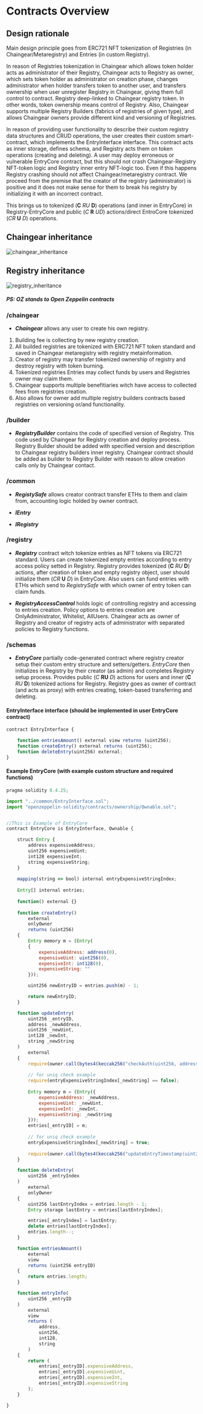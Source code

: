 # Contracts Overview

## Design rationale

Main design principle goes from ERC721 NFT tokenization of Registries (in Chaingear/Metaregistry) and Entries (in custom Registry). 

In reason of Registries tokenization in Chaingear which allows token holder acts as administrator of their Registry, Chaingear acts to Registry as owner, which sets token holder as administrator on creation phase, changes administrator when holder transfers token to another user, and transfers ownership when user unregister Registry in Chaingear, giving them full control to contract. Registry deep-linked to Chaingear registry token. In other words, token ownership means control of Registry. Also, Chaingear supports multiple Registry Builders (fabrics of registries of given type), and allows Chaingear owners provide different kind and versioning of Registries.

In reason of providing user functionality to describe their custom registry data structures and CRUD operations, the user creates their custom smart-contract, which implements the EntryInterface interface. This contract acts as inner storage, defines schema, and Registry acts them on token operations (creating and deleting). A user may deploy erroneous or vulnerable EntryCore contract, but this should not crash Chaingear-Registry NFT-token logic and Registry inner entry NFT-logic too. Even if this happens Registry crashing should not affect Chaingear/metaregistry contract. We proceed from the premise that the creator of the registry (administrator) is positive and it does not make sense for them to break his registry by initializing it with an incorrect contract.

This brings us to tokenized (**C** _RU_ **D**) operations (and inner in EntryCore) in Registry-EntryCore and public (_C_ **R** _UD_) actions/direct EntroCore tokenized (_CR_ **U** _D_) operations.

## Chaingear inheritance 
![chaingear_inheritance](mermaid/contracts-chaingear_inheritance.svg)

## Registry inheritance
![registry_inheritance](mermaid/contracts-registry_inheritance.svg)

##### PS: OZ stands to Open Zeppelin contracts

### /chaingear
- **_Chaingear_** allows any user to create his own registry. 
1. Building fee is collecting by new registry creation. 
2. All builded registries are tokenized with ERC721 NFT token standard and saved in Chaingear metaregistry with registry metainformation. 
3. Creator of registry may transfer tokenized ownership of registry and destroy registry with token burning. 
4. Tokenized registries Entries may collect funds by users and Registries owner may claim them. 
5. Chaingear supports multiple benefitiaries witch have access to collected fees from registries creation. 
6. Also allows for owner add multiple registry builders contracts based registries on versioning or/and functionality.

### /builder
- **_RegistryBuilder_** contains the code of specified version of Registry. This code used by Chaingear for Registry creation and deploy process. Registry Builder should be added with specified version and description to Chaingear registry builders inner registry. Chaingear contract should be added as builder to Registry Builder with reason to allow creation calls only by Chaingear contact.

### /common
- **_RegistySafe_** allows creator contract transfer ETHs to them and claim from, accounting logic holded by owner contract.

- **_IEntry_**
 
- **_IRegistry_** 

### /registry
- **_Registry_** contract witch tokenize entries as NFT tokens via ERC721 standard. Users can create tokenized empty entries according to entry access policy setted in Registry. Registry provides tokenized (**C** _RU_ **D**) actions, after creation of token and empty registry object, user should initialize them (_CR_ **U** _D_) in EntryCore. Also users can fund entries with ETHs which send to _RegistrySafe_ with which owner of entry token can claim funds.

- **_RegistryAccessControl_** holds logic of controlling registry and accessing to entries creation. Policy options to entries creation are OnlyAdministrator, Whitelist, AllUsers. Chaingear acts as owner of Registry and creator of registry acts of administrator with separated policies to Registry functions.

### /schemas
- **_EntryCore_** partially code-generated contract where registry creator setup their custom entry structure and setters/getters. _EntryCore_ then initializes in Registry by their creator (as admin) and completes Registry setup process. Provides public (_C_ **RU** _D_) actions for users and inner (**C** _RU_ **D**) tokenized actions for Registry.  Registry goes as owner of contract (and acts as proxy) with entries creating, token-based transferring and deleting.

#### EntryInterface interface (should be implemented in user EntryCore contract)
```js
contract EntryInterface {

    function entriesAmount() external view returns (uint256);
    function createEntry() external returns (uint256);
    function deleteEntry(uint256) external;
}
```

#### Example EntryCore (with example custom structure and required functions)
```js
pragma solidity 0.4.25;

import "../common/EntryInterface.sol";
import "openzeppelin-solidity/contracts/ownership/Ownable.sol";


//This is Example of EntryCore
contract EntryCore is EntryInterface, Ownable {

    struct Entry {
        address expensiveAddress;
        uint256 expensiveUint;
        int128 expensiveInt;
        string expensiveString;
    }
    
    mapping(string => bool) internal entryExpensiveStringIndex;
    
    Entry[] internal entries;
    
    function() external {}
    
    function createEntry()
        external
        onlyOwner
        returns (uint256)
    {
        Entry memory m = (Entry(
        {
            expensiveAddress: address(0),
            expensiveUint: uint256(0),
            expensiveInt: int128(0),
            expensiveString: ""
        }));

        uint256 newEntryID = entries.push(m) - 1;

        return newEntryID;
    }

    function updateEntry(
        uint256 _entryID, 
        address _newAddress, 
        uint256 _newUint, 
        int128 _newInt, 
        string _newString
    )
        external
    {
        require(owner.call(bytes4(keccak256("checkAuth(uint256, address)")), _entryID, msg.sender));
        
        // for uniq check example
        require(entryExpensiveStringIndex[_newString] == false);
            
        Entry memory m = (Entry({
            expensiveAddress: _newAddress,
            expensiveUint: _newUint,
            expensiveInt: _newInt,
            expensiveString: _newString
        }));
        entries[_entryID] = m;
        
        // for uniq check example
        entryExpensiveStringIndex[_newString] = true;
        
        require(owner.call(bytes4(keccak256("updateEntryTimestamp(uint256)")), _entryID));
    }

    function deleteEntry(
        uint256 _entryIndex
    )
        external
        onlyOwner
    {
        uint256 lastEntryIndex = entries.length - 1;
        Entry storage lastEntry = entries[lastEntryIndex];

        entries[_entryIndex] = lastEntry;
        delete entries[lastEntryIndex];
        entries.length--;
    }

    function entriesAmount()
        external
        view
        returns (uint256 entryID)
    {
        return entries.length;
    }

    function entryInfo(
        uint256 _entryID
    )
        external
        view
        returns (
            address, 
            uint256, 
            int128, 
            string
        )
    {
        return (
            entries[_entryID].expensiveAddress,
            entries[_entryID].expensiveUint,
            entries[_entryID].expensiveInt,
            entries[_entryID].expensiveString
        );
    }

}
```
    